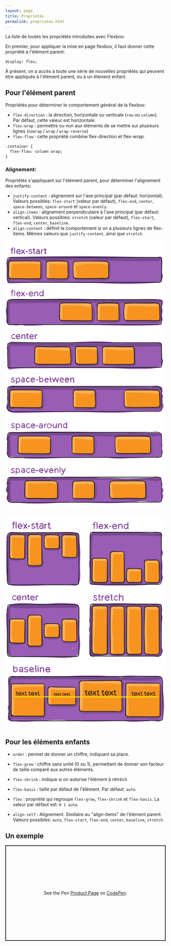```yaml
---
layout: page
title: Propriétés
permalink: proprietes.html
---
```


La liste de toutes les propriétés introduites avec Flexbox:

En premier, pour appliquer la  mise en page flexbox, il faut donner cette propriété à l'élément parent:

```
display: flex;
```

À présent, on a accès à toute une série de nouvelles propriétés qui peuvent être appliqués à l'élément parent, ou à un élément enfant.

## Pour l'élément parent

Propriétés pour déterminer le comportement général de la flexbox:

* `flex-direction` : la direction, horizontale ou verticale (`row` ou `column`). Par défaut, cette valeur est horizontale.
* `flex-wrap` : permettre ou non aux éléments de se mettre sur plusieurs lignes (`nowrap` / `wrap` / `wrap-reverse`)
* `flex-flow` : cette propriété combine flex-direction et flex-wrap.

```
.container {
  flex-flow: column wrap;
}
```

### Alignement:

Propriétés s'appliquant sur l'élément parent, pour déterminer l'alignement des enfants:

* `justify-content` : alignement sur l'axe principal (par défaut: horizontal). Valeurs possibles: `flex-start` (valeur par défaut), `flex-end`, `center`, `space-between`, `space-around` et `space-evenly`.
* `align-items` : alignement perpendiculaire à l'axe principal (par défaut: vertical). Valeurs possibles: `stretch` (valeur par défaut), `flex-start`, `flex-end`, `center`, `baseline`.
* `align-content` : définit le comportement si on a plusieurs lignes de flex-items. Mêmes valeurs que `justify-content`, ainsi que `stretch`.

![Les modes possibles pour justify-content](img/flexbox-justify-content.png)

![Les modes possibles pour align-items](img/flexbox-align-items.png)

## Pour les éléments enfants

* `order` : permet de donner un chiffre, indiquant sa place.
* `flex-grow` : chiffre sans unité (0 ou 1), permettant de donner son facteur de taille comparé aux autres éléments.
* `flex-shrink` : indique si on autorise l'élément à rétrécir.
* `flex-basis` : taille par défaut de l'élément. Par défaut: `auto`.
* `flex` : propriété qui regroupe `flex-grow`, `flex-shrink` et `flex-basis`. La valeur par défaut est: `0 1 auto`.

* `align-self` : Alignement. Similaire au "align-items" de l'élément parent. Valeurs possibles: `auto`, `flex-start`, `flex-end`, `center`, `baseline`, `stretch`.

## Un exemple

<p class="codepen" data-height="300" data-default-tab="html,result" data-slug-hash="jOZxmyx" data-editable="true" data-user="eracom" style="height: 300px; box-sizing: border-box; display: flex; align-items: center; justify-content: center; border: 2px solid; margin: 1em 0; padding: 1em;">
  <span>See the Pen <a href="https://codepen.io/eracom/pen/jOZxmyx">
  Product Page</a> 
  on <a href="https://codepen.io">CodePen</a>.</span>
</p>
